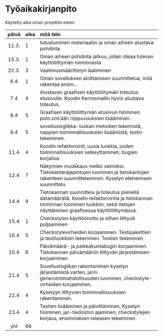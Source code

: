 # Työaikakirjanpito

Käytetty aika oman projektin eteen.

| päivä | aika | mitä tein  |
| :----:|:-----| :-----|
| 11.3. | 1    | tutustuminen materiaaliin ja oman aiheen alustava pohdinta |
| 15.3. | 1    | Oman aiheen pohdinta jatkuu, jotain ideaa tulevan käyttöliittymän toiminnasta |
| 22.3. | 3    | Vaatimusmäärittelyn laatiminen |
| 6.4   | 1    | Oman sovelluksen aloittamisen suunnittelua, mitä rakentaa ensin...|
| 7.4   | 4    | Alustavan graafisen käyttöliitymän toteutus etusivulle. Koodin Kerrosmallin hyvin alustava toteutus. |
| 8.4   | 5    | Graafisen käyttöliittymän etusivun hiominen. pom.xml:ään riippuvuuksien lisääminen. |
| 9.4   | 5    | sovelluslogiikka-luokan metodien tekemistä, nappien toiminnallisuuksien lisäämistä, testin tekeminen. |
| 11.4  | 4    | Koodin refaktorointi, uusia luokkia, joiden toiminnallisuuksien selkeyttäminen, bugien korjailua|
| 12.4  | 7    | Näkymien muokkaus melko valmiiksi. Tietokantarajapintojen luominen ja tietokantojen rakenteen suunnitteleminen. Kyselyn etenemisen suunnittelu.| 
| 14.4  | 9    | Tietokannan suunnittelu ja toteutus pienellä datamäärällä. Koodin refaktorointia ja tietokannan toiminnan tuominen luokkiin, sekä tietojen näyttäminen graafisessa käyttöliittymässä. |
| 15.4  | 1    | Checkstylen käyttöönotto ja siihen liittyvä puljaaminen |
| 16.4  | 5    | Checkstylevirheiden korjaaminen. Testipakettien ja testiluokkien tekeminen. Testien tekeminen|
| 20.4  | 6    | Päivämäärä- ja paikkakuntabugin korjaaminen. Tietokannan päivämääriin liittyvän järjestämisen korjaaminen|
| 21.4  | 5    | Sovelluslogiikan rakentaminen kyselyn järjestämistä varten, jarin generointimahdollisuuden luominen, checkstyle-virheiden korjaaminen.
| 22.4  | 4    | Kyselyyn liittyvien toiminnallisuuksien rakentaminen. |
| 23.4  | 4    | Testien lisääminen ja päivittäminen, Kyselyn hiominen, jar-tiedoston ajaminen, checkstylejen korjaus, ensimmäisen releasen tekeminen.
| yht   | 66   | | 
